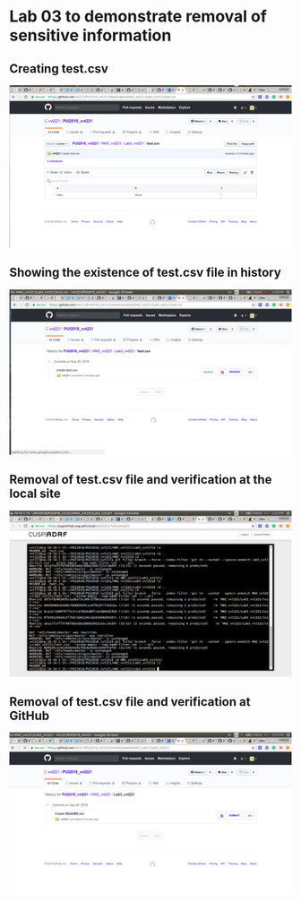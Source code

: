 # Lab 03 to demonstrate removal of sensitive information

## Creating test.csv

![screen shot](../Lab3_vvt221/test_csv_creation.png)

## Showing the existence of test.csv file in history

![screen shot](../Lab3_vvt221/final_history.png)

## Removal of test.csv file and verification at the local site

![screen shot](../Lab3_vvt221/list_lab03_files.png)

## Removal of test.csv file and verification at GitHub

![screen shot](../Lab3_vvt221/test_csv_history_final.png)
